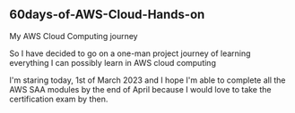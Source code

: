 
## 60days-of-AWS-Cloud-Hands-on

My AWS Cloud Computing journey

So I have decided to go on a one-man project journey of learning everything I can possibly learn in AWS cloud computing

I'm staring today, 1st of March 2023 and I hope I'm able to complete all the AWS SAA modules by the end of April because I would love to take the certification exam by then.




